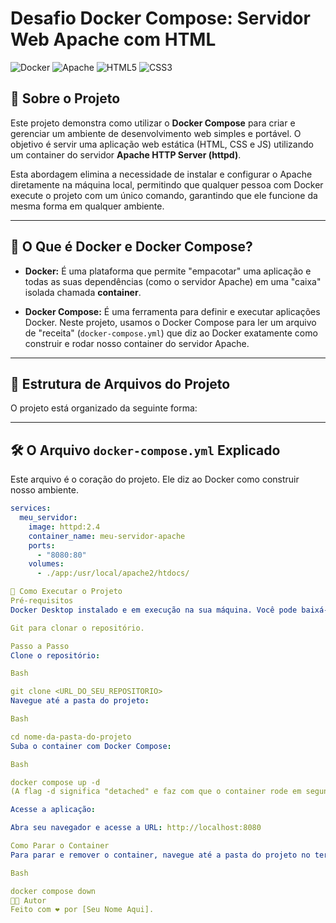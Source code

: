 # Desafio Docker Compose: Servidor Web Apache com HTML

![Docker](https://img.shields.io/badge/docker-%230db7ed.svg?style=for-the-badge&logo=docker&logoColor=white) ![Apache](https://img.shields.io/badge/apache-%23D42029.svg?style=for-the-badge&logo=apache&logoColor=white) ![HTML5](https://img.shields.io/badge/html5-%23E34F26.svg?style=for-the-badge&logo=html5&logoColor=white) ![CSS3](https://img.shields.io/badge/css3-%231572B6.svg?style=for-the-badge&logo=css3&logoColor=white)

## 📖 Sobre o Projeto

Este projeto demonstra como utilizar o **Docker Compose** para criar e gerenciar um ambiente de desenvolvimento web simples e portável. O objetivo é servir uma aplicação web estática (HTML, CSS e JS) utilizando um container do servidor **Apache HTTP Server (httpd)**.

Esta abordagem elimina a necessidade de instalar e configurar o Apache diretamente na máquina local, permitindo que qualquer pessoa com Docker execute o projeto com um único comando, garantindo que ele funcione da mesma forma em qualquer ambiente.

---

## 🐳 O Que é Docker e Docker Compose?

-   **Docker:** É uma plataforma que permite "empacotar" uma aplicação e todas as suas dependências (como o servidor Apache) em uma "caixa" isolada chamada **container**.

-   **Docker Compose:** É uma ferramenta para definir e executar aplicações Docker. Neste projeto, usamos o Docker Compose para ler um arquivo de "receita" (`docker-compose.yml`) que diz ao Docker exatamente como construir e rodar nosso container do servidor Apache.

---

## 📂 Estrutura de Arquivos do Projeto

O projeto está organizado da seguinte forma:

---

## 🛠️ O Arquivo `docker-compose.yml` Explicado

Este arquivo é o coração do projeto. Ele diz ao Docker como construir nosso ambiente.

```yaml
services:
  meu_servidor:
    image: httpd:2.4
    container_name: meu-servidor-apache
    ports:
      - "8080:80"
    volumes:
      - ./app:/usr/local/apache2/htdocs/

🚀 Como Executar o Projeto
Pré-requisitos
Docker Desktop instalado e em execução na sua máquina. Você pode baixá-lo aqui: Docker Desktop.

Git para clonar o repositório.

Passo a Passo
Clone o repositório:

Bash

git clone <URL_DO_SEU_REPOSITORIO>
Navegue até a pasta do projeto:

Bash

cd nome-da-pasta-do-projeto
Suba o container com Docker Compose:

Bash

docker compose up -d
(A flag -d significa "detached" e faz com que o container rode em segundo plano).

Acesse a aplicação:

Abra seu navegador e acesse a URL: http://localhost:8080

Como Parar o Container
Para parar e remover o container, navegue até a pasta do projeto no terminal e execute:

Bash

docker compose down
👨‍💻 Autor
Feito com ❤️ por [Seu Nome Aqui].
